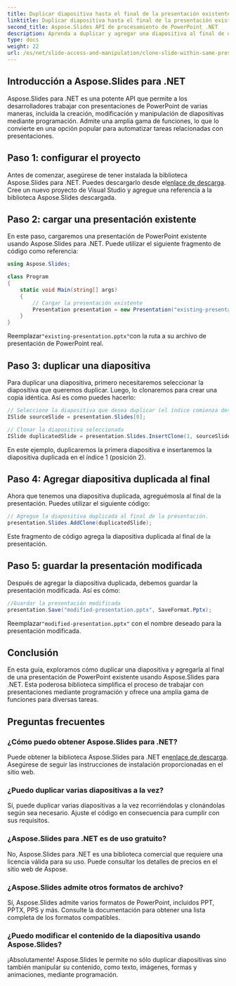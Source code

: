 ```yaml
---
title: Duplicar diapositiva hasta el final de la presentación existente
linktitle: Duplicar diapositiva hasta el final de la presentación existente
second_title: Aspose.Slides API de procesamiento de PowerPoint .NET
description: Aprenda a duplicar y agregar una diapositiva al final de una presentación de PowerPoint existente usando Aspose.Slides para .NET. Esta guía paso a paso proporciona ejemplos de código fuente y cubre la configuración, duplicación de diapositivas, modificación y más.
type: docs
weight: 22
url: /es/net/slide-access-and-manipulation/clone-slide-within-same-presentation-to-end/
---
```


## Introducción a Aspose.Slides para .NET

Aspose.Slides para .NET es una potente API que permite a los desarrolladores trabajar con presentaciones de PowerPoint de varias maneras, incluida la creación, modificación y manipulación de diapositivas mediante programación. Admite una amplia gama de funciones, lo que lo convierte en una opción popular para automatizar tareas relacionadas con presentaciones.

## Paso 1: configurar el proyecto

 Antes de comenzar, asegúrese de tener instalada la biblioteca Aspose.Slides para .NET. Puedes descargarlo desde el[enlace de descarga](https://releases.aspose.com/slides/net/). Cree un nuevo proyecto de Visual Studio y agregue una referencia a la biblioteca Aspose.Slides descargada.

## Paso 2: cargar una presentación existente

En este paso, cargaremos una presentación de PowerPoint existente usando Aspose.Slides para .NET. Puede utilizar el siguiente fragmento de código como referencia:

```csharp
using Aspose.Slides;

class Program
{
    static void Main(string[] args)
    {
        // Cargar la presentación existente
        Presentation presentation = new Presentation("existing-presentation.pptx");
    }
}
```

 Reemplazar`"existing-presentation.pptx"`con la ruta a su archivo de presentación de PowerPoint real.

## Paso 3: duplicar una diapositiva

Para duplicar una diapositiva, primero necesitaremos seleccionar la diapositiva que queremos duplicar. Luego, lo clonaremos para crear una copia idéntica. Así es como puedes hacerlo:

```csharp
// Seleccione la diapositiva que desea duplicar (el índice comienza desde 0)
ISlide sourceSlide = presentation.Slides[0];

// Clonar la diapositiva seleccionada
ISlide duplicatedSlide = presentation.Slides.InsertClone(1, sourceSlide);
```

En este ejemplo, duplicaremos la primera diapositiva e insertaremos la diapositiva duplicada en el índice 1 (posición 2).

## Paso 4: Agregar diapositiva duplicada al final

Ahora que tenemos una diapositiva duplicada, agreguémosla al final de la presentación. Puedes utilizar el siguiente código:

```csharp
// Agregue la diapositiva duplicada al final de la presentación.
presentation.Slides.AddClone(duplicatedSlide);
```

Este fragmento de código agrega la diapositiva duplicada al final de la presentación.

## Paso 5: guardar la presentación modificada

Después de agregar la diapositiva duplicada, debemos guardar la presentación modificada. Así es cómo:

```csharp
//Guardar la presentación modificada
presentation.Save("modified-presentation.pptx", SaveFormat.Pptx);
```

 Reemplazar`"modified-presentation.pptx"` con el nombre deseado para la presentación modificada.

## Conclusión

En esta guía, exploramos cómo duplicar una diapositiva y agregarla al final de una presentación de PowerPoint existente usando Aspose.Slides para .NET. Esta poderosa biblioteca simplifica el proceso de trabajar con presentaciones mediante programación y ofrece una amplia gama de funciones para diversas tareas.

## Preguntas frecuentes

### ¿Cómo puedo obtener Aspose.Slides para .NET?

 Puede obtener la biblioteca Aspose.Slides para .NET en[enlace de descarga](https://releases.aspose.com/slides/net/). Asegúrese de seguir las instrucciones de instalación proporcionadas en el sitio web.

### ¿Puedo duplicar varias diapositivas a la vez?

Sí, puede duplicar varias diapositivas a la vez recorriéndolas y clonándolas según sea necesario. Ajuste el código en consecuencia para cumplir con sus requisitos.

### ¿Aspose.Slides para .NET es de uso gratuito?

No, Aspose.Slides para .NET es una biblioteca comercial que requiere una licencia válida para su uso. Puede consultar los detalles de precios en el sitio web de Aspose.

### ¿Aspose.Slides admite otros formatos de archivo?

Sí, Aspose.Slides admite varios formatos de PowerPoint, incluidos PPT, PPTX, PPS y más. Consulte la documentación para obtener una lista completa de los formatos compatibles.

### ¿Puedo modificar el contenido de la diapositiva usando Aspose.Slides?

¡Absolutamente! Aspose.Slides le permite no sólo duplicar diapositivas sino también manipular su contenido, como texto, imágenes, formas y animaciones, mediante programación.